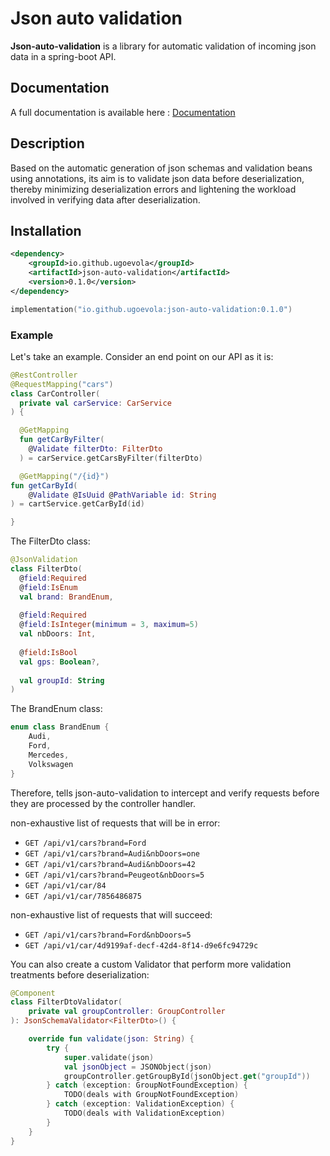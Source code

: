 # Json auto validation
**Json-auto-validation** is a library for automatic validation of incoming
json data in a spring-boot API.

## Documentation

A full documentation is available here : [Documentation](https://github.com/ugoevola/json-auto-validation/blob/main/documentation)


## Description

Based on the automatic generation of json schemas and validation beans using annotations,
its aim is to validate json data before deserialization,
thereby minimizing deserialization errors and lightening the workload
involved in verifying data after deserialization.

## Installation

```xml
<dependency>
    <groupId>io.github.ugoevola</groupId>
    <artifactId>json-auto-validation</artifactId>
    <version>0.1.0</version>
</dependency>
```

```kts
implementation("io.github.ugoevola:json-auto-validation:0.1.0")
```

### Example
  Let's take an example. Consider an end point on our API as it is:

  ```kotlin
  @RestController
  @RequestMapping("cars")
  class CarController(
    private val carService: CarService
  ) {

    @GetMapping
    fun getCarByFilter(
      @Validate filterDto: FilterDto
    ) = carService.getCarsByFilter(filterDto)

    @GetMapping("/{id}")
  fun getCarById(
      @Validate @IsUuid @PathVariable id: String
  ) = cartService.getCarById(id)

}
```

The FilterDto class:
```kotlin
@JsonValidation
class FilterDto(
  @field:Required
  @field:IsEnum
  val brand: BrandEnum,
  
  @field:Required
  @field:IsInteger(minimum = 3, maximum=5)
  val nbDoors: Int,
  
  @field:IsBool
  val gps: Boolean?,
    
  val groupId: String  
)
```

The BrandEnum class:
```kotlin
enum class BrandEnum {
    Audi,
    Ford,
    Mercedes,
    Volkswagen
}
```

Therefore, tells json-auto-validation to intercept and verify
requests before they are processed by the controller handler.

non-exhaustive list of requests that will be in error:
- `GET /api/v1/cars?brand=Ford`
- `GET /api/v1/cars?brand=Audi&nbDoors=one`
- `GET /api/v1/cars?brand=Audi&nbDoors=42`
- `GET /api/v1/cars?brand=Peugeot&nbDoors=5`
- `GET /api/v1/car/84`
- `GET /api/v1/car/7856486875`

non-exhaustive list of requests that will succeed:
- `GET /api/v1/cars?brand=Ford&nbDoors=5`
- `GET /api/v1/car/4d9199af-decf-42d4-8f14-d9e6fc94729c`

You can also create a custom Validator that perform more validation treatments before deserialization:
```kotlin
@Component
class FilterDtoValidator(
    private val groupController: GroupController
): JsonSchemaValidator<FilterDto>() {

    override fun validate(json: String) {   
        try {
            super.validate(json)
            val jsonObject = JSONObject(json)
            groupController.getGroupById(jsonObject.get("groupId"))
        } catch (exception: GroupNotFoundException) {
            TODO(deals with GroupNotFoundException)
        } catch (exception: ValidationException) {
            TODO(deals with ValidationException)
        }
    }
}
```

